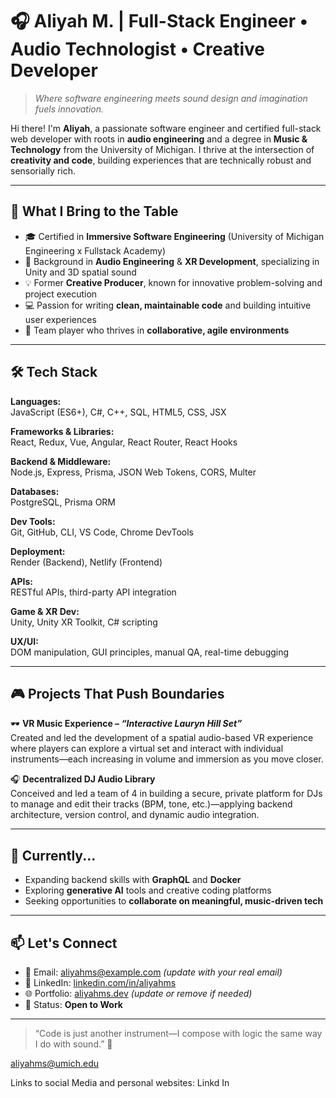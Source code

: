 # 🎧 Aliyah M. | Full-Stack Engineer • Audio Technologist • Creative Developer

> *Where software engineering meets sound design and imagination fuels innovation.*

Hi there! I'm **Aliyah**, a passionate software engineer and certified full-stack web developer with roots in **audio engineering** and a degree in **Music & Technology** from the University of Michigan. I thrive at the intersection of **creativity and code**, building experiences that are technically robust and sensorially rich.

---

## 🚀 What I Bring to the Table

- 🎓 Certified in **Immersive Software Engineering** (University of Michigan Engineering x Fullstack Academy)
- 🎵 Background in **Audio Engineering** & **XR Development**, specializing in Unity and 3D spatial sound
- 💡 Former **Creative Producer**, known for innovative problem-solving and project execution
- 💻 Passion for writing **clean, maintainable code** and building intuitive user experiences
- 🤝 Team player who thrives in **collaborative, agile environments**

---

## 🛠️ Tech Stack

**Languages:**  
JavaScript (ES6+), C#, C++, SQL, HTML5, CSS, JSX  

**Frameworks & Libraries:**  
React, Redux, Vue, Angular, React Router, React Hooks  

**Backend & Middleware:**  
Node.js, Express, Prisma, JSON Web Tokens, CORS, Multer  

**Databases:**  
PostgreSQL, Prisma ORM  

**Dev Tools:**  
Git, GitHub, CLI, VS Code, Chrome DevTools  

**Deployment:**  
Render (Backend), Netlify (Frontend)  

**APIs:**  
RESTful APIs, third-party API integration  

**Game & XR Dev:**  
Unity, Unity XR Toolkit, C# scripting  

**UX/UI:**  
DOM manipulation, GUI principles, manual QA, real-time debugging  

---

## 🎮 Projects That Push Boundaries

🕶️ **VR Music Experience – *“Interactive Lauryn Hill Set”***  
Created and led the development of a spatial audio-based VR experience where players can explore a virtual set and interact with individual instruments—each increasing in volume and immersion as you move closer.

🎧 **Decentralized DJ Audio Library**  
Conceived and led a team of 4 in building a secure, private platform for DJs to manage and edit their tracks (BPM, tone, etc.)—applying backend architecture, version control, and dynamic audio integration.

<!-- Add your real project links if available -->

---

## 🌱 Currently...

- Expanding backend skills with **GraphQL** and **Docker**
- Exploring **generative AI** tools and creative coding platforms
- Seeking opportunities to **collaborate on meaningful, music-driven tech**

---

## 📫 Let's Connect

- 📧 Email: aliyahms@example.com *(update with your real email)*  
- 💼 LinkedIn: [linkedin.com/in/aliyahms](https://linkedin.com/in/aliyahms)  
- 🌐 Portfolio: [aliyahms.dev](https://aliyahms.dev) *(update or remove if needed)*  
- 🔎 Status: **Open to Work**

---

> “Code is just another instrument—I compose with logic the same way I do with sound.” 🎼

aliyahms@umich.edu

Links to social Media and personal websites:
Linkd In
